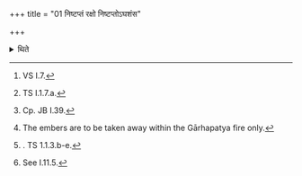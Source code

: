 +++
title = "01 निष्टप्तं रक्षो निष्टप्तोऽघशंस"

+++

<details><summary>थिते</summary>

1. With niṣṭapataṁ rakṣo niṣṭapta arātayaḥ[^1] having heated the utensils of Sāṁnāyya on the Gārhapatya (fire), with dhṛṣṭirasi brahma yaccha[^2] having taken the fire-stirring stick in his hand, with nirūḍhaṁ janyaṁ...[^3]: having taken out embers from the Gārhapatya fire to the north,[^4] with mātariśvano gharmo'si[^5] the Adhvaryu places the (earthen) pitcher[^6] on them (embers).  

[^1]: VS I.7.  

[^2]: TS I.1.7.a.  

[^3]: Cp. JB I.39.  

[^4]: The embers are to be taken away within the Gārhapatya fire only.  

[^5]:. TS 1.1.3.b-e.  

[^6]: See I.11.5.
</details>
